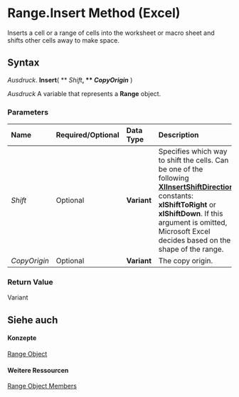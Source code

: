 
# Range.Insert Method (Excel)

Inserts a cell or a range of cells into the worksheet or macro sheet and shifts other cells away to make space.


## Syntax

 _Ausdruck_. **Insert**( ** _Shift_**, ** _CopyOrigin_** )

 _Ausdruck_ A variable that represents a **Range** object.


### Parameters



|**Name**|**Required/Optional**|**Data Type**|**Description**|
|:-----|:-----|:-----|:-----|
| _Shift_|Optional|**Variant**|Specifies which way to shift the cells. Can be one of the following  **[XlInsertShiftDirection](aa30a7b2-25a9-5c32-04f5-2b417e67ac45.md)** constants: **xlShiftToRight** or **xlShiftDown**. If this argument is omitted, Microsoft Excel decides based on the shape of the range.|
| _CopyOrigin_|Optional|**Variant**|The copy origin.|

### Return Value

Variant


## Siehe auch


#### Konzepte


[Range Object](b8207778-0dcc-4570-1234-f130532cc8cd.md)
#### Weitere Ressourcen


[Range Object Members](http://msdn.microsoft.com/library/4336bf81-1e63-7e44-1792-baf366a027a7%28Office.15%29.aspx)